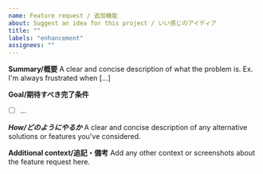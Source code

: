 ```yaml
---
name: Feature request / 追加機能
about: Suggest an idea for this project / いい感じのアイディア
title: ""
labels: "enhancement"
assignees: ""
---
```


**Summary/概要**
A clear and concise description of what the problem is. Ex. I'm always frustrated when [...]

**Goal/期待すべき完了条件**

- [ ] ...

**_How/どのようにやるか_**
A clear and concise description of any alternative solutions or features you've considered.

**Additional context/追記・備考**
Add any other context or screenshots about the feature request here.
